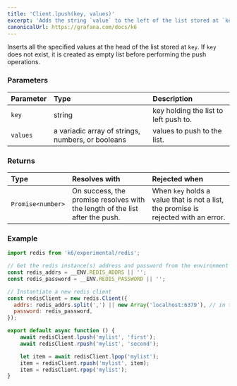 ```yaml
---
title: 'Client.lpush(key, values)'
excerpt: 'Adds the string `value` to the left of the list stored at `key`.'
canonicalUrl: https://grafana.com/docs/k6
---
```


Inserts all the specified values at the head of the list stored at `key`. If `key` does not exist, it is created as empty list before performing the push operations.

### Parameters

| Parameter | Type   | Description                           |
| :-------- | :----- | :------------------------------------ |
| `key`     | string | key holding the list to left push to. |
| `values`  | a variadic array of strings, numbers, or booleans  | values to push to the list.           |


### Returns

| Type              | Resolves with                                                                | Rejected when                                                                       |
| :---------------- | :--------------------------------------------------------------------------- | :---------------------------------------------------------------------------------- |
| `Promise<number>` | On success, the promise resolves with the length of the list after the push. | When `key` holds a value that is not a list, the promise is rejected with an error. |

### Example

<CodeGroup labels={[]}>

```javascript
import redis from 'k6/experimental/redis';

// Get the redis instance(s) address and password from the environment
const redis_addrs = __ENV.REDIS_ADDRS || '';
const redis_password = __ENV.REDIS_PASSWORD || '';

// Instantiate a new redis client
const redisClient = new redis.Client({
  addrs: redis_addrs.split(',') || new Array('localhost:6379'), // in the form of 'host:port', separated by commas
  password: redis_password,
});

export default async function () {
    await redisClient.lpush('mylist', 'first');
    await redisClient.rpush('mylist', 'second');

    let item = await redisClient.lpop('mylist');
    item = redisClient.rpush('mylist', item);
    item = redisClient.rpop('mylist');
}
```

</CodeGroup>